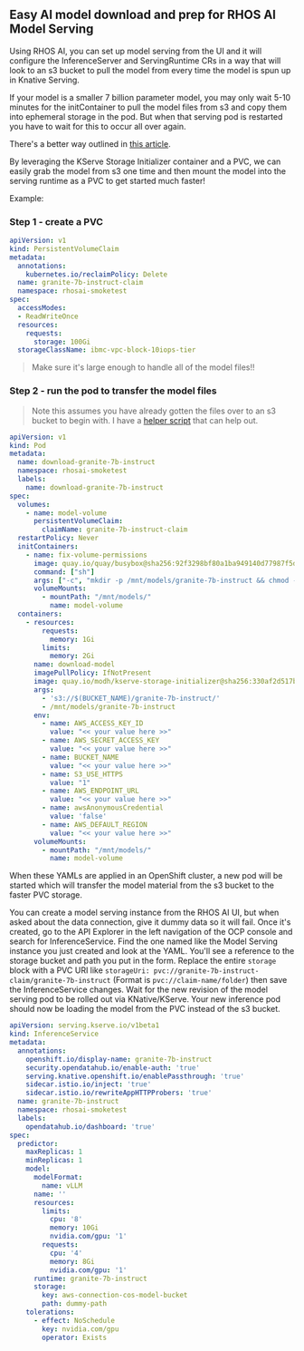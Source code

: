 ## Easy AI model download and prep for RHOS AI Model Serving

Using RHOS AI, you can set up model serving from the UI and it will configure the InferenceServer and ServingRuntime
CRs in a way that will look to an s3 bucket to pull the model from every time the model is spun up in Knative Serving. 

If your model is a smaller 7 billion parameter model, you may only wait 5-10 minutes for the initContainer to pull
the model files from s3 and copy them into ephemeral storage in the pod. But when that serving pod is restarted you
have to wait for this to occur all over again. 

There's a better way outlined in [this article](https://medium.com/@fassha08/say-serve-to-llm-on-openshift-ai-openshifts-multi-gpu-marvel-with-kserve-2ab2ed393c63). 

By leveraging the KServe Storage Initializer container and a PVC, we can easily grab the model from s3 one time and then
mount the model into the serving runtime as a PVC to get started much faster!

Example: 

### Step 1 - create a PVC
``` yaml
apiVersion: v1
kind: PersistentVolumeClaim
metadata:
  annotations:
    kubernetes.io/reclaimPolicy: Delete
  name: granite-7b-instruct-claim
  namespace: rhosai-smoketest
spec:
  accessModes:
  - ReadWriteOnce
  resources:
    requests:
      storage: 100Gi
  storageClassName: ibmc-vpc-block-10iops-tier
```

> Make sure it's large enough to handle all of the model files!!


### Step 2 - run the pod to transfer the model files

> Note this assumes you have already gotten the files over to an s3 bucket to begin with. I have a [helper script]() that 
> can help out. 


``` yaml
apiVersion: v1
kind: Pod
metadata:
  name: download-granite-7b-instruct
  namespace: rhosai-smoketest
  labels:
    name: download-granite-7b-instruct
spec:
  volumes:
    - name: model-volume
      persistentVolumeClaim:
        claimName: granite-7b-instruct-claim
  restartPolicy: Never
  initContainers:
    - name: fix-volume-permissions
      image: quay.io/quay/busybox@sha256:92f3298bf80a1ba949140d77987f5de081f010337880cd771f7e7fc928f8c74d 
      command: ["sh"]
      args: ["-c", "mkdir -p /mnt/models/granite-7b-instruct && chmod -R 777 /mnt/models"]
      volumeMounts:
        - mountPath: "/mnt/models/"
          name: model-volume
  containers:
    - resources:
        requests:
          memory: 1Gi
        limits:
          memory: 2Gi
      name: download-model
      imagePullPolicy: IfNotPresent
      image: quay.io/modh/kserve-storage-initializer@sha256:330af2d517b17dbf0cab31beba13cdbe7d6f4b9457114dea8f8485a011e3b138
      args:
        - 's3://$(BUCKET_NAME)/granite-7b-instruct/'
        - /mnt/models/granite-7b-instruct
      env:
        - name: AWS_ACCESS_KEY_ID
          value: "<< your value here >>"
        - name: AWS_SECRET_ACCESS_KEY
          value: "<< your value here >>"
        - name: BUCKET_NAME
          value: "<< your value here >>"
        - name: S3_USE_HTTPS
          value: "1"
        - name: AWS_ENDPOINT_URL
          value: "<< your value here >>"
        - name: awsAnonymousCredential
          value: 'false'
        - name: AWS_DEFAULT_REGION
          value: "<< your value here >>"
      volumeMounts:
        - mountPath: "/mnt/models/"
          name: model-volume
```


When these YAMLs are applied in an OpenShift cluster, a new pod will be started which will transfer the model material
from the s3 bucket to the faster PVC storage. 

You can create a model serving instance from the RHOS AI UI, but when asked about the data connection, give it dummy data
so it will fail. Once it's created, go to the API Explorer in the left navigation of the OCP console and search for InferenceService. Find the one named like the Model Serving instance you just created and look at the YAML. You'll see a
reference to the storage bucket and path you put in the form. Replace the entire `storage` block with a PVC URI like 
`storageUri: pvc://granite-7b-instruct-claim/granite-7b-instruct` (Format is `pvc://claim-name/folder`) then save the InferenceService changes. Wait for the new revision of the model serving pod to be rolled out via KNative/KServe. Your
new inference pod should now be loading the model from the PVC instead of the s3 bucket.

``` yaml
apiVersion: serving.kserve.io/v1beta1
kind: InferenceService
metadata:
  annotations:
    openshift.io/display-name: granite-7b-instruct
    security.opendatahub.io/enable-auth: 'true'
    serving.knative.openshift.io/enablePassthrough: 'true'
    sidecar.istio.io/inject: 'true'
    sidecar.istio.io/rewriteAppHTTPProbers: 'true'
  name: granite-7b-instruct
  namespace: rhosai-smoketest
  labels:
    opendatahub.io/dashboard: 'true'
spec:
  predictor:
    maxReplicas: 1
    minReplicas: 1
    model:
      modelFormat:
        name: vLLM
      name: ''
      resources:
        limits:
          cpu: '8'
          memory: 10Gi
          nvidia.com/gpu: '1'
        requests:
          cpu: '4'
          memory: 8Gi
          nvidia.com/gpu: '1'
      runtime: granite-7b-instruct
      storage:
        key: aws-connection-cos-model-bucket
        path: dummy-path
    tolerations:
      - effect: NoSchedule
        key: nvidia.com/gpu
        operator: Exists
```
